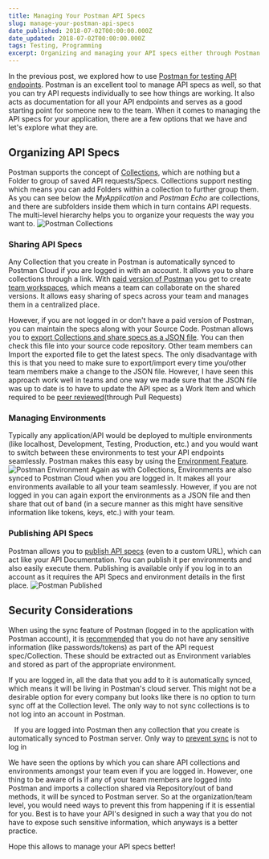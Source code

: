 ```yaml
---
title: Managing Your Postman API Specs
slug: manage-your-postman-api-specs
date_published: 2018-07-02T00:00:00.000Z
date_updated: 2018-07-02T00:00:00.000Z
tags: Testing, Programming
excerpt: Organizing and managing your API specs either through Postman Cloud or your Source Control.
---
```


In the previous post, we explored how to use [Postman for testing API endpoints](__GHOST_URL__/blog/automated-api-testing-using-postman-collection-runner/). Postman is an excellent tool to manage API specs as well, so that you can try API requests individually to see how things are working. It also acts as documentation for all your API endpoints and serves as a good starting point for someone new to the team. When it comes to managing the API specs for your application, there are a few options that we have and let's explore what they are.

## Organizing API Specs

Postman supports the concept of [Collections](https://www.getpostman.com/docs/v6/postman/collections/creating_collections), which are nothing but a Folder to group of saved API requests/Specs. Collections support nesting which means you can add Folders within a collection to further group them. As you can see below the *MyApplication* and *Postman Echo* are collections, and there are subfolders inside them which in turn contains API requests. The multi-level hierarchy helps you to organize your requests the way you want to.
![Postman Collections](__GHOST_URL__/content/images/postman_collections.png)
### Sharing API Specs

Any Collection that you create in Postman is automatically synced to Postman Cloud if you are logged in with an account. It allows you to share collections through a link. With [paid version of Postman](https://www.getpostman.com/pricing) you get to create [team workspaces](https://www.getpostman.com/workspaces), which means a team can collaborate on the shared versions. It allows easy sharing of specs across your team and manages them in a centralized place.

However, if you are not logged in or don't have a paid version of Postman, you can maintain the specs along with your Source Code. Postman allows you to [export Collections and share specs as a JSON file](https://www.getpostman.com/docs/v6/postman/collections/sharing_collections#sharing-as-a-file). You can then check this file into your source code repository. Other team members can Import the exported file to get the latest specs. The only disadvantage with this is that you need to make sure to export/import every time you/other team members make a change to the JSON file. However, I have seen this approach work well in teams and one way we made sure that the JSON file was up to date is to have to update the API spec as a Work Item and which required to be [peer reviewed](__GHOST_URL__/blog/code-review/)(through Pull Requests)

### Managing Environments

Typically any application/API would be deployed to multiple environments (like localhost, Development, Testing, Production, etc.) and you would want to switch between these environments to test your API endpoints seamlessly. Postman makes this easy by using the [Environment Feature](https://www.getpostman.com/docs/v6/postman/environments_and_globals/manage_environments).
![Postman Environment](__GHOST_URL__/content/images/postman_environment.png)
Again as with Collections, Environments are also synced to Postman Cloud when you are logged in. It makes all your environments available to all your team seamlessly. However, if you are not logged in you can again export the environments as a JSON file and then share that out of band (in a secure manner as this might have sensitive information like tokens, keys, etc.) with your team.

### Publishing API Specs

Postman allows you to [publish API specs](https://www.getpostman.com/docs/v6/postman/api_documentation/publishing_public_docs) (even to a custom URL), which can act like your API Documentation. You can publish it per environments and also easily execute them. Publishing is available only if you log in to an account as it requires the API Specs and environment details in the first place.
![Postman Published](__GHOST_URL__/content/images/postman_published.png)
## Security Considerations

When using the sync feature of Postman (logged in to the application with Postman account), it is [recommended](https://www.getpostman.com/docs/v6/postman_for_publishers/run_button/security) that you do not have any sensitive information (like passwords/tokens) as part of the API request spec/Collection. These should be extracted out as Environment variables and stored as part of the appropriate environment.

If you are logged in, all the data that you add to it is automatically synced, which means it will be living in Postman's cloud server. This might not be a desirable option for every company but looks like there is no option to turn sync off at the Collection level. The only way to not sync collections is to not log into an account in Postman.

    If you are logged into Postman then any collection that you create is automatically synced to Postman server. Only way to [prevent sync](https://support.getpostman.com/hc/en-us/articles/203492852-How-do-I-disable-Sync-) is not to log in

We have seen the options by which you can share API collections and environments amongst your team even if you are logged in. However, one thing to be aware of is if any of your team members are logged into Postman and imports a collection shared via Repository/out of band methods, it will be synced to Postman server. So at the organization/team level, you would need ways to prevent this from happening if it is essential for you. Best is to have your API's designed in such a way that you do not have to expose such sensitive information, which anyways is a better practice.

Hope this allows to manage your API specs better!
